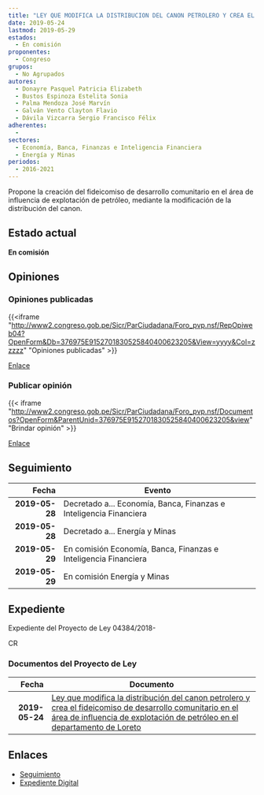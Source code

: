 ```yaml
---
title: "LEY QUE MODIFICA LA DISTRIBUCION DEL CANON PETROLERO Y CREA EL FIDEICOMISO DE DESARROLLO COMUNITARIO EN EL ÁREA DE INFLUENCIA DE EXPLOTACIÓN DE PETRÓLEO EN EL DEPARTAMENTO DE LORETO"
date: 2019-05-24
lastmod: 2019-05-29
estados: 
  - En comisión
proponentes: 
  - Congreso
grupos: 
  - No Agrupados
autores: 
  - Donayre Pasquel Patricia Elizabeth
  - Bustos Espinoza Estelita Sonia
  - Palma Mendoza José Marvín
  - Galván Vento Clayton Flavio
  - Dávila Vizcarra Sergio Francisco Félix
adherentes: 
  - 
sectores: 
  - Economía, Banca, Finanzas e Inteligencia Financiera
  - Energía y Minas
periodos: 
  - 2016-2021
---
```


Propone la creación del fideicomiso de desarrollo comunitario en el área de influencia de explotación de petróleo, mediante la modificación de la distribución del canon.


## Estado actual

**En comisión**

## Opiniones

### Opiniones publicadas

{{<iframe "http://www2.congreso.gob.pe/Sicr/ParCiudadana/Foro_pvp.nsf/RepOpiweb04?OpenForm&Db=376975E9152701830525840400623205&View=yyyy&Col=zzzzz" "Opiniones publicadas" >}}

[Enlace](http://www2.congreso.gob.pe/Sicr/ParCiudadana/Foro_pvp.nsf/RepOpiweb04?OpenForm&Db=376975E9152701830525840400623205&View=yyyy&Col=zzzzz)
### Publicar opinión

{{< iframe "http://www2.congreso.gob.pe/Sicr/ParCiudadana/Foro_pvp.nsf/Documentos?OpenForm&ParentUnid=376975E9152701830525840400623205&view" "Brindar opinión" >}}

[Enlace](http://www2.congreso.gob.pe/Sicr/ParCiudadana/Foro_pvp.nsf/Documentos?OpenForm&ParentUnid=376975E9152701830525840400623205&view)

## Seguimiento

| Fecha | Evento |
|------:|--------|
| **2019-05-28** | Decretado a... Economía, Banca, Finanzas e Inteligencia Financiera|
| **2019-05-28** | Decretado a... Energía y Minas|
| **2019-05-29** | En comisión Economía, Banca, Finanzas e Inteligencia Financiera|
| **2019-05-29** | En comisión Energía y Minas|


## Expediente

Expediente del Proyecto de Ley 04384/2018-

CR


### Documentos del Proyecto de Ley

| Fecha | Documento |
|------:|--------|
| **2019-05-24** | [Ley que modifica la distribución del canon petrolero y crea el fideicomiso de desarrollo comunitario en el área de influencia de explotación de petróleo en el departamento de Loreto](http://www.leyes.congreso.gob.pe/Documentos/2016_2021/Proyectos_de_Ley_y_de_Resoluciones_Legislativas/PL0438420190524.pdf) |

## Enlaces 

- [Seguimiento](http://www2.congreso.gob.pe/Sicr/TraDocEstProc/CLProLey2016.nsf/f7fff46988ca05b1052578e100829cc7/f39da0b300f01b990525840400687b3a?OpenDocument)
- [Expediente Digital](http://www2.congreso.gob.pe/Sicr/TraDocEstProc/CLProLey2016.nsf/f7fff46988ca05b1052578e100829cc7/f39da0b300f01b990525840400687b3a?OpenDocument&Click=05257FB7005EB655.eb71d0cf91d8294e05256cdf006b5706/$Body/0.1C6C)
